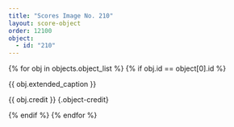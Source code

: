 ```yaml
---
title: "Scores Image No. 210"
layout: score-object
order: 12100
object:
  - id: "210"
---
```


{% for obj in objects.object_list %}
{% if obj.id == object[0].id %}

{{ obj.extended_caption }}

{{ obj.credit }} {.object-credit}

{% endif %}
{% endfor %}
